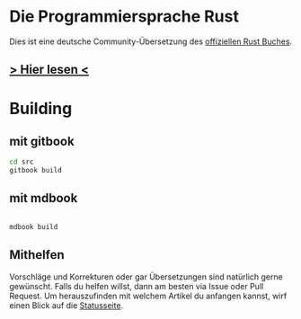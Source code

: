 # Die Programmiersprache Rust

Dies ist eine deutsche Community-Übersetzung des [offiziellen Rust Buches](https://doc.rust-lang.org/book/).

## [> Hier lesen <](https://panicbit.github.io/rustbook-de)

# Building

## mit gitbook

```bash
cd src
gitbook build
```

## mit mdbook

```bash

mdbook build

```

## Mithelfen
Vorschläge und Korrekturen oder gar Übersetzungen sind
natürlich gerne gewünscht.
Falls du helfen willst, dann am besten via Issue oder Pull Request.
Um herauszufinden mit welchem Artikel du anfangen kannst,
wirf einen Blick auf die [Statusseite](https://github.com/panicbit/rustbook-de/wiki/Status).
